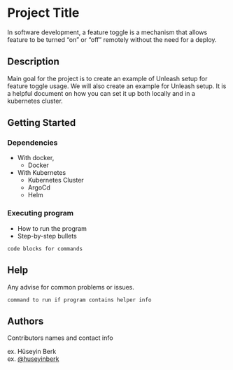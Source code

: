 # Project Title

In software development, a feature toggle is a mechanism that allows feature to be turned “on” or “off” remotely without the need for a deploy.

## Description

Main goal for the project is to create an example of Unleash setup for feature toggle usage.  We will also create an example for Unleash setup. It is a helpful document on how you can set it up both locally and in a kubernetes cluster.

## Getting Started

### Dependencies

* With docker,
  * Docker
* With Kubernetes
  * Kubernetes Cluster
  * ArgoCd
  * Helm

### Executing program

* How to run the program
* Step-by-step bullets
```
code blocks for commands
```

## Help

Any advise for common problems or issues.
```
command to run if program contains helper info
```

## Authors

Contributors names and contact info

ex. Hüseyin Berk    
ex. [@huseyinberk](https://twitter.com/_huseyinberk)
